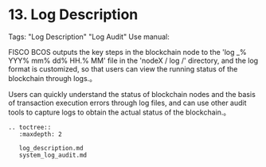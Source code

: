 # 13. Log Description
Tags: "Log Description" "Log Audit"
Use manual:


FISCO BCOS outputs the key steps in the blockchain node to the 'log _% YYY% mm% dd% HH.% MM' file in the 'nodeX / log /' directory, and the log format is customized, so that users can view the running status of the blockchain through logs.。

Users can quickly understand the status of blockchain nodes and the basis of transaction execution errors through log files, and can use other audit tools to capture logs to obtain the actual status of the blockchain.。

```eval_rst
.. toctree::
   :maxdepth: 2

   log_description.md
   system_log_audit.md
```